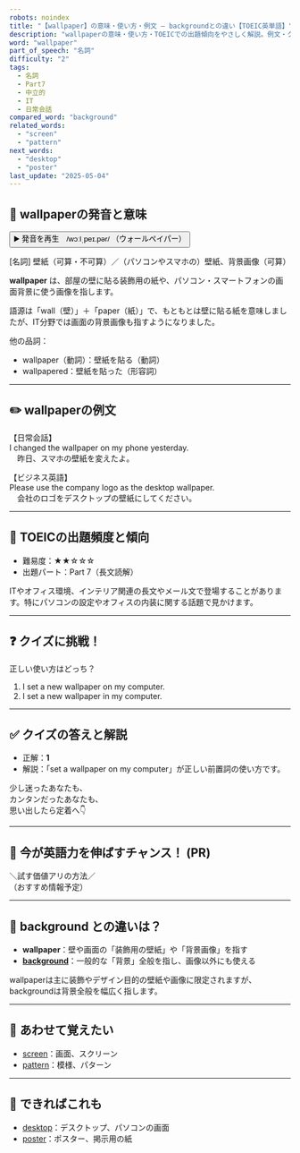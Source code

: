 ```yaml
---
robots: noindex
title: "【wallpaper】の意味・使い方・例文 ― backgroundとの違い【TOEIC英単語】"
description: "wallpaperの意味・使い方・TOEICでの出題傾向をやさしく解説。例文・クイズ付きでbackgroundとの違いもわかりやすく学べます。"
word: "wallpaper"
part_of_speech: "名詞"
difficulty: "2"
tags:
  - 名詞
  - Part7
  - 中立的
  - IT
  - 日常会話
compared_word: "background"
related_words:
  - "screen"
  - "pattern"
next_words:
  - "desktop"
  - "poster"
last_update: "2025-05-04"
---
```


## 🔰 wallpaperの発音と意味

<button class="play-audio" onclick="playTTS('wallpaper')">
  <span class="play-audio-main">
    ▶️ 発音を再生　/wɔːlˌpeɪ.pər/
  </span>
  <span class="play-audio-sub">
    （ウォールペイパー）
  </span>
</button>

[名詞] 壁紙（可算・不可算）／（パソコンやスマホの）壁紙、背景画像（可算）

**wallpaper** は、部屋の壁に貼る装飾用の紙や、パソコン・スマートフォンの画面背景に使う画像を指します。

語源は「wall（壁）」＋「paper（紙）」で、もともとは壁に貼る紙を意味しましたが、IT分野では画面の背景画像も指すようになりました。

他の品詞：  
- wallpaper（動詞）：壁紙を貼る（動詞）
- wallpapered：壁紙を貼った（形容詞）

---

## ✏️ wallpaperの例文

【日常会話】  
I changed the wallpaper on my phone yesterday.  
　昨日、スマホの壁紙を変えたよ。

【ビジネス英語】  
Please use the company logo as the desktop wallpaper.  
　会社のロゴをデスクトップの壁紙にしてください。

---

## 🎯 TOEICの出題頻度と傾向

- 難易度：★★☆☆☆
- 出題パート：Part 7（長文読解）

ITやオフィス環境、インテリア関連の長文やメール文で登場することがあります。特にパソコンの設定やオフィスの内装に関する話題で見かけます。

---

## ❓ クイズに挑戦！

正しい使い方はどっち？

1. I set a new wallpaper on my computer.  
2. I set a new wallpaper in my computer.

---

## ✅ クイズの答えと解説

- 正解：**1**
- 解説：「set a wallpaper on my computer」が正しい前置詞の使い方です。

少し迷ったあなたも、  
カンタンだったあなたも、  
思い出したら定着へ👇️

---

## 🚀 今が英語力を伸ばすチャンス！ (PR)

<div class="info-center">
＼試す価値アリの方法／<br>  
（おすすめ情報予定）
</div>

---

## 🤔  background との違いは？

- **wallpaper**：壁や画面の「装飾用の壁紙」や「背景画像」を指す
- **[background](/background)**：一般的な「背景」全般を指し、画像以外にも使える

wallpaperは主に装飾やデザイン目的の壁紙や画像に限定されますが、backgroundは背景全般を幅広く指します。

---

## 🧩 あわせて覚えたい

- [screen](/screen)：画面、スクリーン
- [pattern](/pattern)：模様、パターン

---

## 📖 できればこれも

- [desktop](/desktop)：デスクトップ、パソコンの画面
- [poster](/poster)：ポスター、掲示用の紙
<!-- cvid: aid12_bid19 -->
